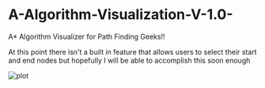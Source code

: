 # A-Algorithm-Visualization-V-1.0-
A* Algorithm Visualizer for Path Finding Geeks!!

At this point there isn't a built in feature that allows users to select their start and end nodes but hopefully I will be able to accomplish this soon enough

![plot](./Users/noamyakar/Desktop/github_pffalg.png)

